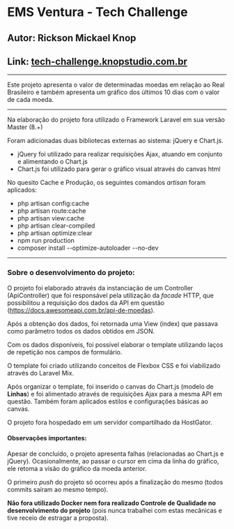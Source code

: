 <h1>EMS Ventura - Tech Challenge</h1>
<h2>Autor: Rickson Mickael Knop</h2>
<h2>Link: <a target="_blank" href="https://tech-challenge.knopstudio.com.br/">tech-challenge.knopstudio.com.br</a></h2>
<hr>
<p>Este projeto apresenta o valor de determinadas moedas em relação ao Real Brasileiro e também apresenta um gráfico dos últimos 10 dias com o valor de cada moeda.</p>
<hr>
<p>Na elaboração do projeto fora utilizado o Framework Laravel em sua versão Master (8.+)</p>
<p>Foram adicionadas duas bibliotecas externas ao sistema: jQuery e Chart.js.</p>
<ul>
    <li>jQuery foi utilizado para realizar requisições Ajax, atuando em conjunto e alimentando o Chart.js</li>
    <li>Chart.js foi utilizado para gerar o gráfico visual através do canvas html</li>
</ul>
<p>No quesito Cache e Produção, os seguintes comandos <i>artisan</i> foram aplicados:</p>
<ul>
    <li>php artisan config:cache</li>
    <li>php artisan route:cache</li>
    <li>php artisan view:cache</li>
    <li>php artisan clear-compiled</li>
    <li>php artisan optimize:clear</li>
    <li>npm run production</li>
    <li>composer install --optimize-autoloader --no-dev</li>
</ul>
<hr>
<h3>Sobre o desenvolvimento do projeto:</h3>
<p>O projeto foi elaborado através da instanciação de um Controller (ApiController) que foi responsável pela utilização da <i>facade</i> HTTP, que possibilitou a requisição dos dados da API em questão (<a target="_blank" href="https://docs.awesomeapi.com.br/api-de-moedas">https://docs.awesomeapi.com.br/api-de-moedas</a>).</p>
<p>Após a obtenção dos dados, foi retornada uma View (index) que passava como parâmetro todos os dados obtidos em JSON.</p>
<p>Com os dados disponíveis, foi possível elaborar o template utilizando laços de repetição nos campos de formulário.</p>
<p>O template foi criado utilizando conceitos de Flexbox CSS e foi viabilizado através do Laravel Mix.</p>
<p>Após organizar o template, foi inserido o canvas do Chart.js (modelo de <strong>Linhas</strong>) e foi alimentado através de requisições Ajax para a mesma API em questão. Também foram aplicados estilos e configurações básicas ao canvas.</p>
<p>O projeto fora hospedado em um servidor compartilhado da HostGator.</p>
<h4>Observações importantes:</h4>
<p>Apesar de concluído, o projeto apresenta falhas (relacionadas ao Chart.js e jQuery). Ocasionalmente, ao passar o cursor em cima da linha do gráfico, ele retoma a visão do gráfico da moeda anterior.</p>
<p>O primeiro <i>push</i> do projeto só ocorreu após a finalização do mesmo (todos commits saíram ao mesmo tempo).</p>
<p><strong>Não fora utilizado Docker nem fora realizado Controle de Qualidade no desenvolvimento do projeto</strong> (pois nunca trabalhei com estas mecânicas e tive receio de estragar a proposta).</p>
